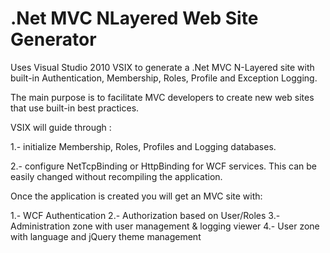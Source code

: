 .Net MVC NLayered Web Site Generator
====================================

Uses Visual Studio 2010 VSIX to generate a .Net MVC N-Layered site with built-in Authentication, Membership, Roles, Profile and Exception Logging.

The main purpose is to facilitate MVC developers to create new web sites that use built-in best practices. 

VSIX will guide through : 

1.- initialize Membership, Roles, Profiles and Logging databases. 

2.- configure NetTcpBinding or HttpBinding for WCF services. This can be easily changed without recompiling the application.

Once the application is created you will get an MVC site with:

1.- WCF Authentication 
2.- Authorization based on User/Roles
3.- Administration zone with user management & logging viewer
4.- User zone with language and jQuery theme management



